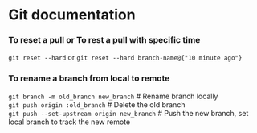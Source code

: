 # Git documentation
### To reset a pull or To rest a pull with specific time
```git reset --hard```
or
```git reset --hard branch-name@{"10 minute ago"}```

### To rename a branch from local to remote
```git branch -m old_branch new_branch```         # Rename branch locally    
```git push origin :old_branch```                 # Delete the old branch    
```git push --set-upstream origin new_branch```   # Push the new branch, set local branch to track the new remote
